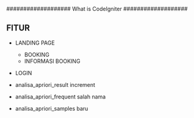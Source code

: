 ###################
What is CodeIgniter
###################

## FITUR

- LANDING PAGE
    - BOOKING
    - INFORMASI BOOKING

- LOGIN


- analisa_apriori_result increment
- analisa_apriori_frequent salah nama
- analisa_apriori_samples baru